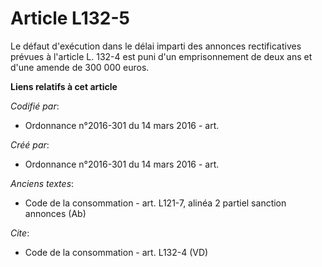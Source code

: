 # Article L132-5

Le défaut d'exécution dans le délai imparti des annonces rectificatives prévues à l'article L. 132-4 est puni d'un
emprisonnement de deux ans et d'une amende de 300 000 euros.

**Liens relatifs à cet article**

_Codifié par_:

  - Ordonnance n°2016-301 du 14 mars 2016 - art.

_Créé par_:

  - Ordonnance n°2016-301 du 14 mars 2016 - art.

_Anciens textes_:

  - Code de la consommation - art. L121-7, alinéa 2 partiel sanction annonces (Ab)

_Cite_:

  - Code de la consommation - art. L132-4 (VD)
